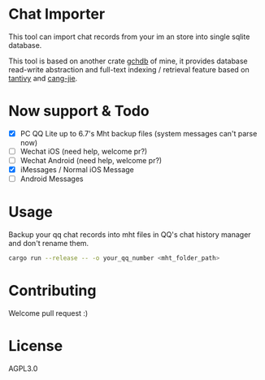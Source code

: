 # Chat Importer

This tool can import chat records from your im an store into single sqlite database.

This tool is based on another crate [gchdb](https://github.com/darkskygit/GCHDB) of mine, it provides database read-write abstraction and full-text indexing / retrieval feature based on [tantivy](https://github.com/tantivy-search/tantivy) and [cang-jie](https://github.com/DCjanus/cang-jie).

# Now support & Todo

- [x] PC QQ Lite up to 6.7's Mht backup files (system messages can't parse now)
- [ ] Wechat iOS (need help, welcome pr?)
- [ ] Wechat Android (need help, welcome pr?)
- [x] iMessages / Normal iOS Message 
- [ ] Android Messages

# Usage

Backup your qq chat records into mht files in QQ's chat history manager and don't rename them.

``` sh
cargo run --release -- -o your_qq_number <mht_folder_path>
```

# Contributing

Welcome pull request :)

# License

AGPL3.0
